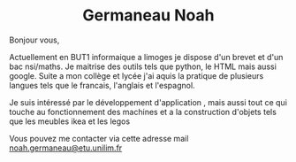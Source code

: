 <h1 align = "center"> Germaneau Noah </h1>
Bonjour vous,

Actuellement en BUT1 informaique a limoges je dispose d'un brevet et d'un bac nsi/maths.
Je maitrise des outils tels que python, le HTML mais aussi google.
Suite a mon collège et lycée j'ai aquis la pratique de plusieurs langues tels que le francais, l'anglais et l'espagnol.

Je suis intéressé par le développement d'application , mais aussi tout ce qui touche au fonctionnement des machines et a la construction d'objets tels que les meubles ikea et les legos

Vous pouvez me contacter via cette adresse mail noah.germaneau@etu.unilim.fr 
